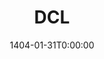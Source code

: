 ---
type: lecture
date: 1404-01-31T0:00:00
title: DCL
tldr: "Creating Users and modifying their access"
thumbnail: /static_files/thumbnails/12-DCL.png
links: 
    - url: /static_files/slides/12-DCL.pdf
      name: slides  
hide_from_announcments: true
---